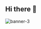 ## Hi there 👋


 ![banner-3](https://github.com/Masudur400/Masudur400/assets/155249925/d44655e9-96e0-4e42-a2f3-85c2bf22bc10)



<!--
**Masudur400/Masudur400** is a ✨ _special_ ✨ repository because its `README.md` (this file) appears on your GitHub profile.

Here are some ideas to get you started:

- 🔭 I’m currently working on ...
- 🌱 I’m currently learning ...
- 👯 I’m looking to collaborate on ...
- 🤔 I’m looking for help with ...
- 💬 Ask me about ...
- 📫 How to reach me: ...
- 😄 Pronouns: ...
- ⚡ Fun fact: ...
-->
